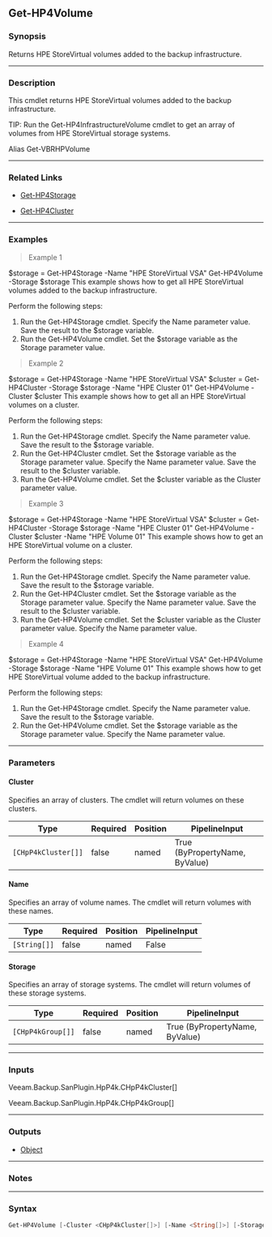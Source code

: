 Get-HP4Volume
-------------

### Synopsis
Returns HPE StoreVirtual volumes added to the backup infrastructure.

---

### Description

This cmdlet returns HPE StoreVirtual volumes added to the backup infrastructure.

TIP: Run the Get-HP4InfrastructureVolume cmdlet to get an array of volumes from HPE StoreVirtual storage systems.

Alias Get-VBRHPVolume

---

### Related Links
* [Get-HP4Storage](Get-HP4Storage)

* [Get-HP4Cluster](Get-HP4Cluster)

---

### Examples
> Example 1

$storage = Get-HP4Storage -Name "HPE StoreVirtual VSA"
Get-HP4Volume -Storage $storage
This example shows how to get all HPE StoreVirtual volumes added to the backup infrastructure.

Perform the following steps:
1. Run the Get-HP4Storage cmdlet. Specify the Name parameter value. Save the result to the $storage variable.
2. Run the Get-HP4Volume cmdlet. Set the $storage variable as the Storage parameter value.
> Example 2

$storage = Get-HP4Storage -Name "HPE StoreVirtual VSA"
$cluster = Get-HP4Cluster -Storage $storage -Name "HPE Cluster 01"
Get-HP4Volume -Cluster $cluster
This example shows how to get all an HPE StoreVirtual volumes on a cluster.

Perform the following steps:
1. Run the Get-HP4Storage cmdlet. Specify the Name parameter value. Save the result to the $storage variable.
2. Run the Get-HP4Cluster cmdlet. Set the $storage variable as the Storage parameter value. Specify the Name parameter value. Save the result to the $cluster variable.
3. Run the Get-HP4Volume cmdlet. Set the $cluster variable as the Cluster parameter value.
> Example 3

$storage = Get-HP4Storage -Name "HPE StoreVirtual VSA"
$cluster = Get-HP4Cluster -Storage $storage -Name "HPE Cluster 01"
Get-HP4Volume -Cluster $cluster -Name "HPE Volume 01"
This example shows how to get an HPE StoreVirtual volume on a cluster.

Perform the following steps:
1. Run the Get-HP4Storage cmdlet. Specify the Name parameter value. Save the result to the $storage variable.
2. Run the Get-HP4Cluster cmdlet. Set the $storage variable as the Storage parameter value. Specify the Name parameter value. Save the result to the $cluster variable.
3. Run the Get-HP4Volume cmdlet. Set the $cluster variable as the Cluster parameter value. Specify the Name parameter value.
> Example 4

$storage = Get-HP4Storage -Name "HPE StoreVirtual VSA"
Get-HP4Volume -Storage $storage -Name "HPE Volume 01"
This example shows how to get HPE StoreVirtual volume added to the backup infrastructure.

Perform the following steps:
1. Run the Get-HP4Storage cmdlet. Specify the Name parameter value. Save the result to the $storage variable.
2. Run the Get-HP4Volume cmdlet. Set the $storage variable as the Storage parameter value. Specify the Name parameter value.

---

### Parameters
#### **Cluster**
Specifies an array of clusters.
The cmdlet will return volumes on these clusters.

|Type               |Required|Position|PipelineInput                 |
|-------------------|--------|--------|------------------------------|
|`[CHpP4kCluster[]]`|false   |named   |True (ByPropertyName, ByValue)|

#### **Name**
Specifies an array of volume names.
The cmdlet will return volumes with these names.

|Type        |Required|Position|PipelineInput|
|------------|--------|--------|-------------|
|`[String[]]`|false   |named   |False        |

#### **Storage**
Specifies an array of storage systems.
The cmdlet will return volumes of these storage systems.

|Type             |Required|Position|PipelineInput                 |
|-----------------|--------|--------|------------------------------|
|`[CHpP4kGroup[]]`|false   |named   |True (ByPropertyName, ByValue)|

---

### Inputs
Veeam.Backup.SanPlugin.HpP4k.CHpP4kCluster[]

Veeam.Backup.SanPlugin.HpP4k.CHpP4kGroup[]

---

### Outputs
* [Object](https://learn.microsoft.com/en-us/dotnet/api/System.Object)

---

### Notes

---

### Syntax
```PowerShell
Get-HP4Volume [-Cluster <CHpP4kCluster[]>] [-Name <String[]>] [-Storage <CHpP4kGroup[]>] [<CommonParameters>]
```
